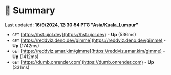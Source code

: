 # 📖 Summary
Last updated: **16/9/2024, 12:30:54 PTG "Asia/Kuala_Lumpur"**

- `GET` [https://hst.ujol.dev](https://hst.ujol.dev) - **Up** (536ms)
- `GET` [https://reddviz.deno.dev/gimme](https://reddviz.deno.dev/gimme) - **Up** (1742ms)
- `GET` [https://reddviz.amar.kim/gimme](https://reddviz.amar.kim/gimme) - **Up** (1412ms)
- `GET` [https://dumb.onrender.com](https://dumb.onrender.com) - **Up** (331ms)
